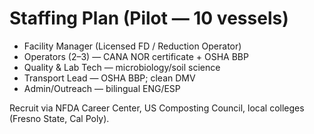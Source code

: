 # Staffing Plan (Pilot — 10 vessels)

- Facility Manager (Licensed FD / Reduction Operator)
- Operators (2–3) — CANA NOR certificate + OSHA BBP
- Quality & Lab Tech — microbiology/soil science
- Transport Lead — OSHA BBP; clean DMV
- Admin/Outreach — bilingual ENG/ESP

Recruit via NFDA Career Center, US Composting Council, local colleges (Fresno State, Cal Poly).
